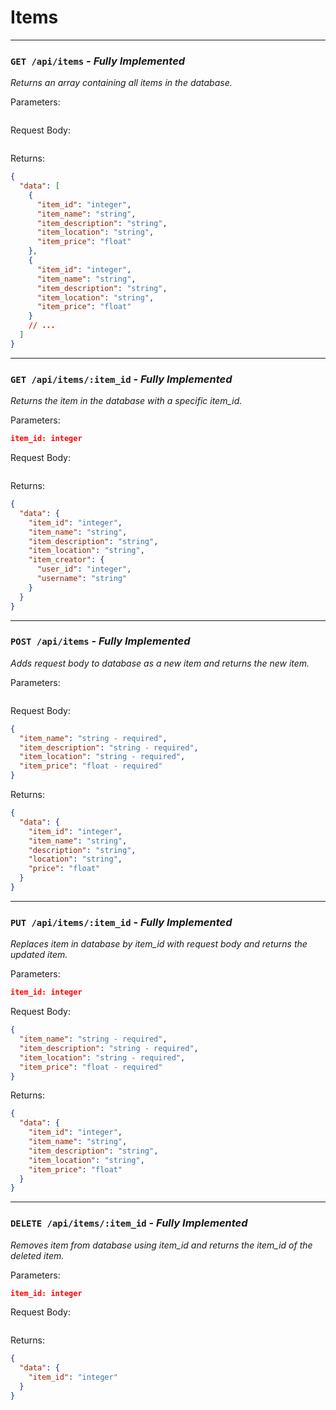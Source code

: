 # Items

---

### `GET /api/items` - _Fully Implemented_

_Returns an array containing all items in the database._

Parameters:

```json

```

Request Body:

```json

```

Returns:

```json
{
  "data": [
    {
      "item_id": "integer",
      "item_name": "string",
      "item_description": "string",
      "item_location": "string",
      "item_price": "float"
    },
    {
      "item_id": "integer",
      "item_name": "string",
      "item_description": "string",
      "item_location": "string",
      "item_price": "float"
    }
    // ...
  ]
}
```

---

### `GET /api/items/:item_id` - _Fully Implemented_

_Returns the item in the database with a specific item_id._

Parameters:

```json
item_id: integer
```

Request Body:

```json

```

Returns:

```json
{
  "data": {
    "item_id": "integer",
    "item_name": "string",
    "item_description": "string",
    "item_location": "string",
    "item_creator": {
      "user_id": "integer",
      "username": "string"
    }
  }
}
```

---

### `POST /api/items` - _Fully Implemented_

_Adds request body to database as a new item and returns the new item._

Parameters:

```json

```

Request Body:

```json
{
  "item_name": "string - required",
  "item_description": "string - required",
  "item_location": "string - required",
  "item_price": "float - required"
}
```

Returns:

```json
{
  "data": {
    "item_id": "integer",
    "item_name": "string",
    "description": "string",
    "location": "string",
    "price": "float"
  }
}
```

---

### `PUT /api/items/:item_id` - _Fully Implemented_

_Replaces item in database by item_id with request body and returns the updated item._

Parameters:

```json
item_id: integer
```

Request Body:

```json
{
  "item_name": "string - required",
  "item_description": "string - required",
  "item_location": "string - required",
  "item_price": "float - required"
}
```

Returns:

```json
{
  "data": {
    "item_id": "integer",
    "item_name": "string",
    "item_description": "string",
    "item_location": "string",
    "item_price": "float"
  }
}
```

---

### `DELETE /api/items/:item_id` - _Fully Implemented_

_Removes item from database using item_id and returns the item_id of the deleted item._

Parameters:

```json
item_id: integer
```

Request Body:

```json

```

Returns:

```json
{
  "data": {
    "item_id": "integer"
  }
}
```
